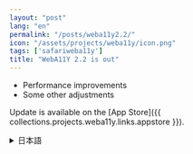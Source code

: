 ```yaml
---
layout: "post"
lang: "en"
permalink: "/posts/weba11y2.2/"
icon: "/assets/projects/weba11y/icon.png"
tags: ['safariweba11y']
title: "WebA11Y 2.2 is out"
---
```


- Performance improvements
- Some other adjustments

Update is available on the [App Store]({{ collections.projects.weba11y.links.appstore }}).

<details lang="ja">
<summary>日本語</summary>

- パフォーマンスの改善を行いました
- その他いくつかの調整を行いました

アップデートは[App Store]({{ collections.projects.weba11y.links.appstore }})で利用可能です。

</details>
